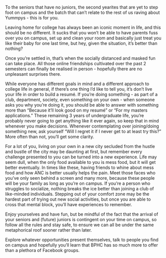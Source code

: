
To the seniors that have no juniors, the second yearites that are yet to step foot on campus and the batch that can’t relate to the rest of us raving about Yummpys - this is for you.


Leaving home for college has always been an iconic moment in life, and this should be no different. It sucks that you won’t be able to have parents fuss over you on campus, set up and clean your room and basically just treat you like their baby for one last time, but hey, given the situation, it’s better than nothing?&nbsp;


Once you’re settled in, that’s when the socially distanced and masked fun can take place. All those online friendships cultivated over the past 2 semesters can finally be realised in person - hopefully there are no unpleasant surprises there.&nbsp;


While everyone has different goals in mind and a different approach to college life in general, if there’s one thing I’d like to tell you, it’s don’t live your life in order to build a resumé. If you’re doing something - as part of a club, department, society, even something on your own - when someone asks you why you’re doing it, you should be able to answer with something more than “Because it’ll look good on my resumé” or “For my masters applications.” These remaining 3 years of undergraduate life, you’re probably never going to get anything like it ever again, so keep that in mind whenever you make decisions. Whenever contemplating over joining/doing something new, ask yourself “Will I regret it if I never get to at least try this?” More often than not, you’ll get some clarity.


For a lot of you, living on your own in a new city secluded from the hustle and bustle of the city may be daunting at first, but remember every challenge presented to you can be turned into a new experience. Life may seem dull, when the only food available to you is mess food, but it will get better eventually. In times like these, having friends to whine about mess food and how ANC is better usually helps the pain. Meet those faces who you’ve only seen behind a screen and many more, because these people will be your family as long as you’re on campus. If you’re a person who struggles to socialize, nothing breaks the ice better than joining a club of like-minded individuals. Stepping out of your comfort zone may be the hardest part of trying out new social activities, but once you are able to cross that mental block, you’ll have experiences to remember.


Enjoy yourselves and have fun, but be mindful of the fact that the arrival of your seniors and (future) juniors is contingent on your time on campus, so follow all the rules and stay safe, to ensure we can all be under the same metaphorical roof sooner rather than later.&nbsp;


Explore whatever opportunities present themselves, talk to people you find on campus and hopefully you’ll learn that BPHC has so much more to offer than a plethora of Facebook groups.&nbsp;

